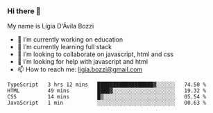 ### Hi there 👋

My name is Lígia D'Ávila Bozzi

- 🔭 I’m currently working on education
- 🌱 I’m currently learning full stack
- 👯 I’m looking to collaborate on javascript, html and css
- 🤔 I’m looking for help with javascript and html
- 📫 How to reach me: ligia.bozzi@gmail.com

<!--START_SECTION:waka-->
```text
TypeScript   3 hrs 12 mins   ██████████████████▓░░░░░░   74.50 % 
HTML         49 mins         ████▓░░░░░░░░░░░░░░░░░░░░   19.32 % 
CSS          14 mins         █▒░░░░░░░░░░░░░░░░░░░░░░░   05.54 % 
JavaScript   1 min           ░░░░░░░░░░░░░░░░░░░░░░░░░   00.63 % 
```
<!--END_SECTION:waka-->

<!--
**ligiadavilabozzi/ligiadavilabozzi** is a ✨ _special_ ✨ repository because its `README.md` (this file) appears on your GitHub profile.
-->



